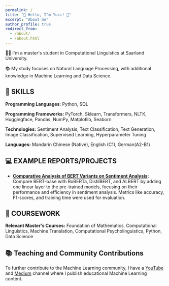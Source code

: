 ```yaml
---
permalink: /
title: "🌼 Hello, I'm Yuci! 🌼"
excerpt: "About me"
author_profile: true
redirect_from: 
  - /about/
  - /about.html
---
```






👩‍💻 I'm a master's student in Computational Linguistics at Saarland University.

📚 My study focuses on Natural Language Processing, with additional knowledge in Machine Learning and Data Science.


## 🤖 SKILLS

**Programming Languages**: Python, SQL

**Programming Frameworks:** PyTorch, Sklearn, Transformers, NLTK, Huggingface, Pandas, NumPy, Matplotlib, Seaborn

**Technologies:** Sentiment Analysis, Text Classification, Text Generation, Image Classification, Supervised Learning, Hyperparameter Tuning

**Languages:** Mandarin Chinese (Native), English (C1), German(A2-B1) 

## 💻 EXAMPLE REPORTS/PROJECTS
- **[Comparative Analysis of BERT Variants on Sentiment Analysis](https://drive.google.com/file/d/13RJ4inZYD4eEdOVK9lHhEQ64VAs1WgSs/view):** Compare BERT-base with RoBERTa, DistilBERT, and ALBERT by adding one linear layer to the pre-trained models, focusing on their performance and efficiency in sentiment analysis. Metrics like accuracy, F1-scores, and training time were used for evaluation.

## 📝 COURSEWORK
**Relevant Master's Courses:** Foundation of Mathematics, Computational Linguistics, Machine Translation, Computational Psycholinguistics, Python, Data Science

## 📚 Teaching and Community Contributions
To further contribute to the Machine Learning community, I have a [YouTube](https://www.youtube.com/@borismeinardus) and [Medium](https://medium.com/@boris.meinardus) channel where I publish educational Machine Learning content.







